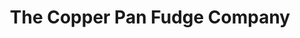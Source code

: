 ---
title: "The Copper Pan Fudge Company"
url: /arundel/the-copper-pan-fudge-company/
shop: confectionery
---